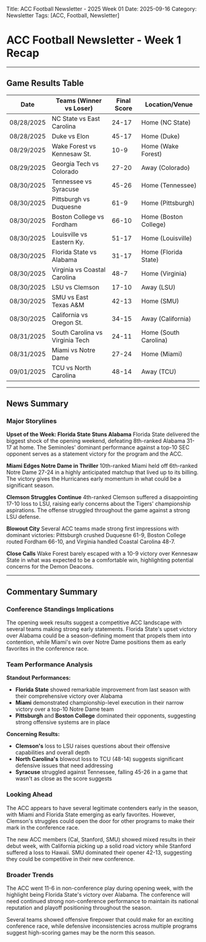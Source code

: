 Title: ACC Football Newsletter - 2025 Week 01
Date: 2025-09-16
Category: Newsletter
Tags: [ACC, Football, Newsletter]
# ACC Football Newsletter - Week 1 Recap

---

## Game Results Table

| Date | Teams (Winner vs Loser) | Final Score | Location/Venue |
|------|------------------------|-------------|----------------|
| 08/28/2025 | NC State vs East Carolina | 24-17 | Home (NC State) |
| 08/28/2025 | Duke vs Elon | 45-17 | Home (Duke) |
| 08/29/2025 | Wake Forest vs Kennesaw St. | 10-9 | Home (Wake Forest) |
| 08/29/2025 | Georgia Tech vs Colorado | 27-20 | Away (Colorado) |
| 08/30/2025 | Tennessee vs Syracuse | 45-26 | Home (Tennessee) |
| 08/30/2025 | Pittsburgh vs Duquesne | 61-9 | Home (Pittsburgh) |
| 08/30/2025 | Boston College vs Fordham | 66-10 | Home (Boston College) |
| 08/30/2025 | Louisville vs Eastern Ky. | 51-17 | Home (Louisville) |
| 08/30/2025 | Florida State vs Alabama | 31-17 | Home (Florida State) |
| 08/30/2025 | Virginia vs Coastal Carolina | 48-7 | Home (Virginia) |
| 08/30/2025 | LSU vs Clemson | 17-10 | Away (LSU) |
| 08/30/2025 | SMU vs East Texas A&M | 42-13 | Home (SMU) |
| 08/30/2025 | California vs Oregon St. | 34-15 | Away (California) |
| 08/31/2025 | South Carolina vs Virginia Tech | 24-11 | Home (South Carolina) |
| 08/31/2025 | Miami vs Notre Dame | 27-24 | Home (Miami) |
| 09/01/2025 | TCU vs North Carolina | 48-14 | Away (TCU) |

---

## News Summary

### Major Storylines

**Upset of the Week: Florida State Stuns Alabama**
Florida State delivered the biggest shock of the opening weekend, defeating 8th-ranked Alabama 31-17 at home. The Seminoles' dominant performance against a top-10 SEC opponent serves as a statement victory for the program and the ACC.

**Miami Edges Notre Dame in Thriller**
10th-ranked Miami held off 6th-ranked Notre Dame 27-24 in a highly anticipated matchup that lived up to its billing. The victory gives the Hurricanes early momentum in what could be a significant season.

**Clemson Struggles Continue**
4th-ranked Clemson suffered a disappointing 17-10 loss to LSU, raising early concerns about the Tigers' championship aspirations. The offense struggled throughout the game against a strong LSU defense.

**Blowout City**
Several ACC teams made strong first impressions with dominant victories: Pittsburgh crushed Duquesne 61-9, Boston College routed Fordham 66-10, and Virginia handled Coastal Carolina 48-7.

**Close Calls**
Wake Forest barely escaped with a 10-9 victory over Kennesaw State in what was expected to be a comfortable win, highlighting potential concerns for the Demon Deacons.

---

## Commentary Summary

### Conference Standings Implications

The opening week results suggest a competitive ACC landscape with several teams making strong early statements. Florida State's upset victory over Alabama could be a season-defining moment that propels them into contention, while Miami's win over Notre Dame positions them as early favorites in the conference race.

### Team Performance Analysis

**Standout Performances:**
- **Florida State** showed remarkable improvement from last season with their comprehensive victory over Alabama
- **Miami** demonstrated championship-level execution in their narrow victory over a top-10 Notre Dame team
- **Pittsburgh** and **Boston College** dominated their opponents, suggesting strong offensive systems are in place

**Concerning Results:**
- **Clemson's** loss to LSU raises questions about their offensive capabilities and overall depth
- **North Carolina's** blowout loss to TCU (48-14) suggests significant defensive issues that need addressing
- **Syracuse** struggled against Tennessee, falling 45-26 in a game that wasn't as close as the score suggests

### Looking Ahead

The ACC appears to have several legitimate contenders early in the season, with Miami and Florida State emerging as early favorites. However, Clemson's struggles could open the door for other programs to make their mark in the conference race.

The new ACC members (Cal, Stanford, SMU) showed mixed results in their debut week, with California picking up a solid road victory while Stanford suffered a loss to Hawaii. SMU dominated their opener 42-13, suggesting they could be competitive in their new conference.

### Broader Trends

The ACC went 11-6 in non-conference play during opening week, with the highlight being Florida State's victory over Alabama. The conference will need continued strong non-conference performance to maintain its national reputation and playoff positioning throughout the season.

Several teams showed offensive firepower that could make for an exciting conference race, while defensive inconsistencies across multiple programs suggest high-scoring games may be the norm this season.